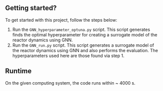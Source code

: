 ## Getting started?
To get started with this project, follow the steps below:
1. Run the `GNN_hyperparameter_optuna.py` script. This script generates finds the optimal hyperparameter for creating a surrogate model of the reactor dynamics using GNN.
2. Run the `GNN_run.py` script. This script generates a surrogate model of the reactor dynamics using GNN and also performs the evaluation. The hyperparameters used here are those found via step 1.

## Runtime
On the given computing system, the code runs within ~ 4000 s.